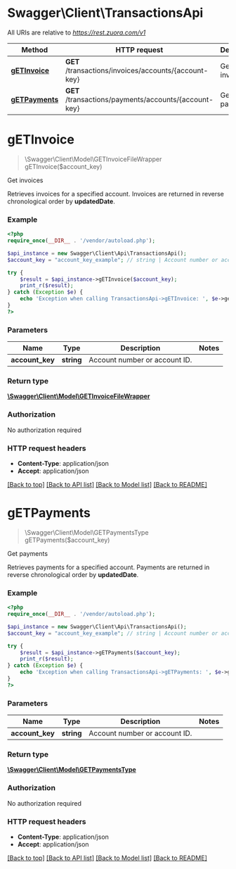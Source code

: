 # Swagger\Client\TransactionsApi

All URIs are relative to *https://rest.zuora.com/v1*

Method | HTTP request | Description
------------- | ------------- | -------------
[**gETInvoice**](TransactionsApi.md#gETInvoice) | **GET** /transactions/invoices/accounts/{account-key} | Get invoices
[**gETPayments**](TransactionsApi.md#gETPayments) | **GET** /transactions/payments/accounts/{account-key} | Get payments


# **gETInvoice**
> \Swagger\Client\Model\GETInvoiceFileWrapper gETInvoice($account_key)

Get invoices

Retrieves invoices for a specified account.  Invoices are returned in reverse chronological order by **updatedDate**.

### Example
```php
<?php
require_once(__DIR__ . '/vendor/autoload.php');

$api_instance = new Swagger\Client\Api\TransactionsApi();
$account_key = "account_key_example"; // string | Account number or account ID.

try {
    $result = $api_instance->gETInvoice($account_key);
    print_r($result);
} catch (Exception $e) {
    echo 'Exception when calling TransactionsApi->gETInvoice: ', $e->getMessage(), PHP_EOL;
}
?>
```

### Parameters

Name | Type | Description  | Notes
------------- | ------------- | ------------- | -------------
 **account_key** | **string**| Account number or account ID. |

### Return type

[**\Swagger\Client\Model\GETInvoiceFileWrapper**](../Model/GETInvoiceFileWrapper.md)

### Authorization

No authorization required

### HTTP request headers

 - **Content-Type**: application/json
 - **Accept**: application/json

[[Back to top]](#) [[Back to API list]](../../README.md#documentation-for-api-endpoints) [[Back to Model list]](../../README.md#documentation-for-models) [[Back to README]](../../README.md)

# **gETPayments**
> \Swagger\Client\Model\GETPaymentsType gETPayments($account_key)

Get payments

Retrieves payments for a specified account. Payments are returned in reverse chronological order by **updatedDate**.

### Example
```php
<?php
require_once(__DIR__ . '/vendor/autoload.php');

$api_instance = new Swagger\Client\Api\TransactionsApi();
$account_key = "account_key_example"; // string | Account number or account ID.

try {
    $result = $api_instance->gETPayments($account_key);
    print_r($result);
} catch (Exception $e) {
    echo 'Exception when calling TransactionsApi->gETPayments: ', $e->getMessage(), PHP_EOL;
}
?>
```

### Parameters

Name | Type | Description  | Notes
------------- | ------------- | ------------- | -------------
 **account_key** | **string**| Account number or account ID. |

### Return type

[**\Swagger\Client\Model\GETPaymentsType**](../Model/GETPaymentsType.md)

### Authorization

No authorization required

### HTTP request headers

 - **Content-Type**: application/json
 - **Accept**: application/json

[[Back to top]](#) [[Back to API list]](../../README.md#documentation-for-api-endpoints) [[Back to Model list]](../../README.md#documentation-for-models) [[Back to README]](../../README.md)

